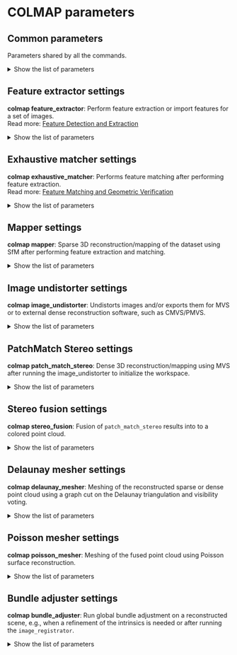 # COLMAP parameters


## Common parameters
Parameters shared by all the commands.
<details>
<summary>Show the list of parameters</summary>

**random_seed** (default: 0)\
Integer to use as the random seed to initialize the random number generator.

**log_to_stderr** (default: 0)

**log_level** (default: 2)\
Possible values: 0 (none), 1 (fatal), 2 (error), 3 (warn), 4 (info)\
Controls the verbosity of the messages generated by the [FLANN](https://github.com/flann-lib/flann) library functions.

**database_path**\
Path to database in which to store the extracted data.

</details>


## Feature extractor settings
**colmap feature_extractor**: Perform feature extraction or import features for a set of images.\
Read more: [Feature Detection and Extraction](https://colmap.github.io/tutorial.html#feature-detection-and-extraction)
<details>
<summary>Show the list of parameters</summary>

**image_path**\
Root path to folder which contains the images.

**image_list_path**\
Optional list of images to read. The list must contain the relative path of the images with respect to the image_path.

**descriptor_normalization** (default: `l1_root`)\
Possible values: `l1_root`, `l2`\
Whether to use L1 normalization of each descriptor followed by element-wise square rooting (RootSIFT) or standard L2 normalization.\
RootSIFT descriptors are usually better than standard SIFT. Proposed in [Three things everyone should know to improve object retrieval](https://www.robots.ox.ac.uk/~vgg/publications/2012/Arandjelovic12/arandjelovic12.pdf), R. Arandjelovic and A. Zisserman, CVPR 2012.

**ImageReader.mask_path**\
Optional root path to folder which contains image masks. For a given image, the corresponding mask must have the same sub-path below this root as the image has below image_path. The filename must be equal, aside from the added extension `.png`. For example, for an image `image_path/abc/012.jpg`, the mask would be `mask_path/abc/012.jpg.png`. No features will be extracted in regions where the mask image is black (pixel intensity value 0 in grayscale).

**ImageReader.camera_model** (default: `SIMPLE_RADIAL`)\
Possible values: `SIMPLE_PINHOLE`, `PINHOLE`, `SIMPLE_RADIAL`, `RADIAL`, `OPENCV`, `OPENCV_FISHEYE`, `FULL_OPENCV`, `FOV`, `SIMPLE_RADIAL_FISHEYE`, `RADIAL_FISHEYE`, `THIN_PRISM_FISHEYE`\
Name of the camera model.
See: [Camera Models](https://colmap.github.io/cameras.html)

**ImageReader.single_camera** (default: 0)\
Whether to use the same camera for all images.

**ImageReader.single_camera_per_folder** (default: 0)\
Whether to use the same camera for all images in the same sub-folder.

**ImageReader.single_camera_per_image** (default: 0)\
Whether to use a different camera for each image.

**ImageReader.existing_camera_id** (default: -1)\
Whether to explicitly use an existing camera for all images. Note that in this case the specified camera model and parameters are ignored.

**ImageReader.camera_params**\
Manual specification of camera parameters. If empty, camera parameters will be extracted from EXIF, i.e. principal point and focal length.

**ImageReader.default_focal_length_factor** (default: 1.2)\
If camera parameters are not specified manually and the image does not have focal length EXIF information, the focal length is set to the value `default_focal_length_factor * max(width, height)`.

**ImageReader.camera_mask_path**\
Optional path to an image file specifying a mask for all images. No features will be extracted in regions where the mask is black (pixel intensity value 0 in grayscale).

**SiftExtraction.num_threads** (default: -1)\
Number of threads for feature extraction.

**SiftExtraction.use_gpu** (default: 1)\
Whether to use the GPU for feature extraction.

**SiftExtraction.gpu_index** (default: -1)\
Index of the GPU used for feature extraction. For multi-GPU extraction, you should separate multiple GPU indices by comma, e.g. "0,1,2,3".
See: [Multi-GPU support in feature extraction/matching](https://colmap.github.io/faq.html#multi-gpu-support-in-feature-extraction-matching)

**SiftExtraction.max_image_size** (default: 3200)\
Maximum image size, otherwise image will be down-scaled.

**SiftExtraction.max_num_features** (default: 8192)\
Maximum number of features to detect, keeping larger-scale features.

**SiftExtraction.first_octave** (default: -1)\
First octave in the pyramid, i.e. -1 upsamples the image by one level. By convention, the octave of index 0 starts with the image full resolution. Specifying an index greater than 0 starts the scale space at a lower resolution (e.g. 1 halves the resolution). Similarly, specifying a negative index starts the scale space at an higher resolution image, and can be useful to extract very small features (since this is obtained by interpolating the input image, it does not make much sense to go past -1).

**SiftExtraction.num_octaves** (default: 4)\
Number of octaves. Increasing the scale by an octave means doubling the size of the smoothing kernel, whose effect is roughly equivalent to halving the image resolution. By default, the scale space spans as many octaves as possible (i.e. roughly `log2(min(width, height))`), which has the effect of searching keypoints of all possible sizes.

**SiftExtraction.octave_resolution** (default: 3)\
Number of levels per octave. Each octave is sampled at this given number of intermediate scales. Increasing this number might in principle return more refined keypoints, but in practice can make their selection unstable due to noise.

**SiftExtraction.peak_threshold** (default: 0.0067)\
Peak threshold for detection. This is the minimum amount of contrast to accept a keypoint. Increase to eliminate more keypoints.

**SiftExtraction.edge_threshold** (default: 10)\
Edge threshold for detection. Decrease to eliminate more keypoints.

**SiftExtraction.estimate_affine_shape** (default: 0)\
Estimate affine shape of SIFT features in the form of oriented ellipses as opposed to original SIFT which estimates oriented disks.

**SiftExtraction.max_num_orientations** (default: 2)\
Maximum number of orientations per keypoint if not `SiftExtraction.estimate_affine_shape`.

**SiftExtraction.upright** (default: 0)\
Fix the orientation to 0 for upright features.

**SiftExtraction.domain_size_pooling** (default: 0)\
Enable the more discriminative DSP-SIFT features instead of plain SIFT. Domain-size pooling computes an average SIFT descriptor across multiple scales around the detected scale. DSP-SIFT outperforms standard SIFT in most cases.\
This was proposed in [Domain-Size Pooling in Local Descriptors: DSP-SIFT](https://arxiv.org/abs/1412.8556), J. Dong and S. Soatto, CVPR 2015.
This has been shown to outperform other SIFT variants and learned descriptors in [Comparative Evaluation of Hand-Crafted and Learned Local Features](https://demuc.de/papers/schoenberger2017comparative.pdf), Schönberger, Hardmeier, Sattler, Pollefeys, CVPR 2016.

**SiftExtraction.dsp_min_scale** (default: 0.1667)\
**SiftExtraction.dsp_max_scale** (default: 3)\
**SiftExtraction.dsp_num_scales** (default: 10)\
Domain-size pooling parameters.
See: `SiftExtraction.domain_size_pooling`

</details>


## Exhaustive matcher settings
**colmap exhaustive_matcher**: Performs feature matching after performing feature extraction.\
Read more: [Feature Matching and Geometric Verification](https://colmap.github.io/tutorial.html#feature-matching-and-geometric-verification)
<details>
<summary>Show the list of parameters</summary>

**SiftMatching.num_threads** (default: -1)\
Number of threads for feature matching and geometric verification.

**SiftMatching.use_gpu** (default: 1)\
Whether to use the GPU for feature matching.

**SiftMatching.gpu_index** (default: -1)\
Index of the GPU used for feature matching. For multi-GPU matching, you should separate multiple GPU indices by comma, e.g. "0,1,2,3".
See: [Multi-GPU support in feature extraction/matching](https://colmap.github.io/faq.html#multi-gpu-support-in-feature-extraction-matching)

**SiftMatching.max_ratio** (default: 0.8)\
Maximum distance ratio between first and second best match.

**SiftMatching.max_distance** (default: 0.7)\
Maximum distance to best match.

**SiftMatching.cross_check** (default: 1)\
Whether to enable cross checking in matching.

**SiftMatching.max_error** (default: 4)\
Maximum epipolar error in pixels for geometric verification.

**SiftMatching.max_num_matches** (default: 32768)\
Maximum number of matches.

**SiftMatching.confidence** (default: 0.999)\
Confidence threshold for geometric verification.

**SiftMatching.max_num_trials** (default: 10000)\
Maximum number of RANSAC iterations. Note that this option overrules the `SiftMatching.min_inlier_ratio` option.

**SiftMatching.min_inlier_ratio** (default: 0.25)\
A priori assumed minimum inlier ratio, which determines the maximum number of iterations.

**SiftMatching.min_num_inliers** (default: 15)\
Minimum number of inliers for an image pair to be considered as geometrically verified.

**SiftMatching.multiple_models** (default: 0)\
Whether to attempt to estimate multiple geometric models per image pair.

**SiftMatching.guided_matching** (default: 0)\
Whether to perform guided matching, if geometric verification succeeds.

**SiftMatching.planar_scene** (default: 0)\
Force Homography use for Two-view Geometry (can help for planar scenes).

**SiftMatching.compute_relative_pose** (default: 0)\
Whether to estimate the relative pose between the two images and save them to the database.

**ExhaustiveMatching.block_size** (default: 50)\
Block size, i.e. number of images to simultaneously load into memory.

</details>


## Mapper settings
**colmap mapper**: Sparse 3D reconstruction/mapping of the dataset using SfM after performing feature extraction and matching.
<details>
<summary>Show the list of parameters</summary>

**Mapper.min_num_matches** (default: 15)\
The minimum number of matches for inlier matches to be considered.

**Mapper.ignore_watermarks** (default: 0)\
Whether to ignore the inlier matches of watermark image pairs.

**Mapper.multiple_models** (default: 1)\
Whether to reconstruct multiple sub-models.

**Mapper.max_num_models** (default: 50)\
The number of sub-models to reconstruct.

**Mapper.max_model_overlap** (default: 20)\
The maximum number of overlapping images between sub-models. If the current sub-models shares more than this number of images with another model, then the reconstruction is stopped.

**Mapper.min_model_size** (default: 10)\
The minimum number of registered images of a sub-model, otherwise the sub-model is discarded.

**Mapper.init_image_id1** (default: -1)\
**Mapper.init_image_id2** (default: -1)\
The image identifiers used to initialize the reconstruction. Note that only one or both image identifiers can be specified. In the former case, the second image is automatically determined.

**Mapper.init_num_trials** (default: 200)\
The number of trials to initialize the reconstruction.

**Mapper.extract_colors** (default: 1)\
Whether to extract colors for reconstructed points.

**Mapper.num_threads** (default: -1)\
The number of threads to use during reconstruction.

**Mapper.min_focal_length_ratio** (default: 0.1)\
**Mapper.max_focal_length_ratio** (default: 10)\
**Mapper.max_extra_param** (default: 1)\
Thresholds for filtering images with degenerate intrinsics.

**Mapper.ba_refine_focal_length** (default: 1)\
**Mapper.ba_refine_principal_point** (default: 0)\
**Mapper.ba_refine_extra_params** (default: 1)\
Which intrinsic parameters to optimize during the reconstruction.

**Mapper.ba_min_num_residuals_for_multi_threading** (default: 50000)\
The minimum number of residuals per bundle adjustment problem to enable multi-threading solving of the problems.

**Mapper.ba_local_num_images** (default: 6)\
The number of images to optimize in local bundle adjustment.

**Mapper.ba_local_function_tolerance** (default: 0)\
Ceres solver function tolerance for local bundle adjustment

**Mapper.ba_local_max_num_iterations** (default: 25)\
The maximum number of local bundle adjustment iterations.

**Mapper.ba_global_use_pba** (default: 0)\
Whether to use PBA (Parralel Bundle Adjustment) in global bundle adjustment.
See: https://grail.cs.washington.edu/projects/mcba/, https://github.com/cbalint13/pba

**Mapper.ba_global_pba_gpu_index** (default: -1)\
The GPU index for PBA bundle adjustment.

**Mapper.ba_global_images_ratio** (default: 1.1)\
**Mapper.ba_global_points_ratio** (default: 1.1)\
**Mapper.ba_global_images_freq** (default: 500)\
**Mapper.ba_global_points_freq** (default: 250000)\
The growth rates after which to perform global bundle adjustment.

**Mapper.ba_global_function_tolerance** (default: 0)\
Ceres solver function tolerance for global bundle adjustment

**Mapper.ba_global_max_num_iterations** (default: 50)\
The maximum number of global bundle adjustment iterations.

**Mapper.ba_global_max_refinements** (default: 5)\
**Mapper.ba_global_max_refinement_change** (default: 0.0005)\
**Mapper.ba_local_max_refinements** (default: 2)\
**Mapper.ba_local_max_refinement_change** (default: 0.001)\
The thresholds for iterative bundle adjustment refinements.

**Mapper.snapshot_path**\
Path to a folder with reconstruction snapshots during incremental reconstruction. Snapshots will be saved according to the specified frequency of registered images.

**Mapper.snapshot_images_freq** (default: 0)\

**Mapper.fix_existing_images** (default: 0)\
If reconstruction is provided as input, fix the existing image poses.

**Mapper.init_min_num_inliers** (default: 100)\
Minimum number of inliers for initial image pair.

**Mapper.init_max_error** (default: 4)\
Maximum error in pixels for two-view geometry estimation for initial image pair.

**Mapper.init_max_forward_motion** (default: 0.95)\
Maximum forward motion for initial image pair.

**Mapper.init_min_tri_angle** (default: 16)\
Minimum triangulation angle for initial image pair.

**Mapper.init_max_reg_trials** (default: 2)\
Maximum number of trials to use an image for initialization.

**Mapper.abs_pose_max_error** (default: 12)\
Maximum reprojection error in absolute pose estimation.

**Mapper.abs_pose_min_num_inliers** (default: 30)\
Minimum number of inliers in absolute pose estimation.

**Mapper.abs_pose_min_inlier_ratio** (default: 0.25)\
Minimum inlier ratio in absolute pose estimation.

**Mapper.filter_max_reproj_error** (default: 4)\
Maximum reprojection error in pixels for observations.

**Mapper.filter_min_tri_angle** (default: 1.5)\
Minimum triangulation angle in degrees for stable 3D points.

**Mapper.max_reg_trials** (default: 3)\
Maximum number of trials to register an image.

**Mapper.local_ba_min_tri_angle** (default: 6)\
Minimum triangulation for images to be chosen in local bundle adjustment.

**Mapper.tri_max_transitivity** (default: 1)\
Maximum transitivity to search for correspondences.

**Mapper.tri_create_max_angle_error** (default: 2)\
Maximum angular error to create new triangulations.

**Mapper.tri_continue_max_angle_error** (default: 2)\
Maximum angular error to continue existing triangulations.

**Mapper.tri_merge_max_reproj_error** (default: 4)\
Maximum reprojection error in pixels to merge triangulations.

**Mapper.tri_complete_max_reproj_error** (default: 4)\
Maximum reprojection error to complete an existing triangulation.

**Mapper.tri_complete_max_transitivity** (default: 5)\
Maximum transitivity for track completion.

**Mapper.tri_re_max_angle_error** (default: 5)\
Maximum angular error to re-triangulate under-reconstructed image pairs.

**Mapper.tri_re_min_ratio** (default: 0.2)\
Minimum ratio of common triangulations between an image pair over the number of correspondences between that image pair to be considered as under-reconstructed.

**Mapper.tri_re_max_trials** (default: 1)\
Maximum number of trials to re-triangulate an image pair.

**Mapper.tri_min_angle** (default: 1.5)\
Minimum pairwise triangulation angle for a stable triangulation. If your images are taken from far distance with respect to the scene, you can try to reduce the minimum triangulation angle

**Mapper.tri_ignore_two_view_tracks** (default: 1)\
Whether to ignore two-view feature tracks in triangulation, resulting in fewer 3D points than possible. Triangulation of two-view tracks can in rare cases improve the stability of sparse image collections by providing additional constraints in bundle adjustment.

</details>


## Image undistorter settings
**colmap image_undistorter**: Undistorts images and/or exports them for MVS or to external dense reconstruction software, such as CMVS/PMVS.
<details>
<summary>Show the list of parameters</summary>

**blank_pixels** (default: 0)\
The amount of blank pixels in the undistorted image in the range [0,1].

**min_scale** (default: 0.2)\
Minimum and maximum scale change of camera used to satisfy the blank pixel constraint.

**max_scale** (default: 2)\
Minimum and maximum scale change of camera used to satisfy the blank pixel constraint.

**max_image_size** (default: -1)\
Maximum image size in terms of width or height of the undistorted camera.

**roi_min_x** (default: 0)\
**roi_min_y** (default: 0)\
**roi_max_x** (default: 1)\
**roi_max_y** (default: 1)\
The 4 factors in the range [0,1] that define the ROI (region of interest) in original image. The bounding box pixel coordinates are calculated as `(roi_min_x * Width, roi_min_y * Height)` and `(roi_max_x * Width, roi_max_y * Height)`.

</details>


## PatchMatch Stereo settings
**colmap patch_match_stereo**: Dense 3D reconstruction/mapping using MVS after running the image_undistorter to initialize the workspace.
<details>
<summary>Show the list of parameters</summary>

**PatchMatchStereo.max_image_size** (default: -1)\
Maximum image size in either dimension.

**PatchMatchStereo.gpu_index** (default: -1)\
Index of the GPU used for patch match. For multi-GPU usage, you should separate multiple GPU indices by comma, e.g. "0,1,2,3".
See: [Multi-GPU support in dense reconstruction](https://colmap.github.io/faq.html#multi-gpu-support-in-dense-reconstruction)

**PatchMatchStereo.depth_min** (default: -1)\
**PatchMatchStereo.depth_max** (default: -1)\
Depth range in which to randomly sample depth hypotheses.

**PatchMatchStereo.window_radius** (default: 5)\
Half window size to compute NCC photo-consistency cost.
Window radius is to measure the size of a patch concerning how many surrounding pixels should contribute to the reconstruction around a focusing pixel.

**PatchMatchStereo.window_step** (default: 1)\
Number of pixels to skip when computing NCC. For a value of 1, every pixel is used to compute the NCC. For larger values, only every n-th row and column is used and the computation speed thereby increases roughly by a factor of `window_step^2`. Note that not all combinations of window sizes and steps produce nice results, especially if the step is greather than 2.

**PatchMatchStereo.sigma_spatial** (default: -1)\
**PatchMatchStereo.sigma_color** (default: 0.2)\
Parameters for bilaterally weighted NCC.

**PatchMatchStereo.num_samples** (default: 15)\
Number of random samples to draw in Monte Carlo sampling.

**PatchMatchStereo.ncc_sigma** (default: 0.6)\
Spread of the NCC likelihood function.

**PatchMatchStereo.min_triangulation_angle** (default: 1)\
Minimum triangulation angle in degrees.

**PatchMatchStereo.incident_angle_sigma** (default: 0.9)\
Spread of the incident angle likelihood function.

**PatchMatchStereo.num_iterations** (default: 5)\
Number of coordinate descent iterations. Each iteration consists of four sweeps from left to right, top to bottom, and vice versa

**PatchMatchStereo.geom_consistency** (default: 1)\
Whether to add a regularized geometric consistency term to the cost function. If true, the `depth_maps` and `normal_maps` must not be null.

**PatchMatchStereo.geom_consistency_regularizer** (default: 0.3)\
The relative weight of the geometric consistency term w.r.t. to the photo-consistency term.

**PatchMatchStereo.geom_consistency_max_cost** (default: 3)\
Maximum geometric consistency cost in terms of the forward-backward reprojection error in pixels.

**PatchMatchStereo.filter** (default: 1)\
Whether to enable filtering.

**PatchMatchStereo.filter_min_ncc** (default: 0.1)\
Minimum NCC coefficient for pixel to be photo-consistent.

**PatchMatchStereo.filter_min_triangulation_angle** (default: 3)\
Minimum triangulation angle to be stable.

**PatchMatchStereo.filter_min_num_consistent** (default: 2)\
Minimum number of source images have to be consistent for pixel not to be filtered.

**PatchMatchStereo.filter_geom_consistency_max_cost** (default: 1)\
Maximum forward-backward reprojection error for pixel to be geometrically consistent.

**PatchMatchStereo.cache_size** (default: 32)\
Cache size in gigabytes for patch match, which keeps the bitmaps, depth maps, and normal maps of this number of images in memory. A higher value leads to less disk access and faster computation, while a lower value leads to reduced memory usage. Note that a single image can consume a lot of memory, if the consistency graph is dense.

**PatchMatchStereo.allow_missing_files** (default: 0)\
Whether to tolerate missing images/maps in the problem setup.

**PatchMatchStereo.write_consistency_graph** (default: 0)\
Whether to write the consistency graph.

</details>


## Stereo fusion settings
**colmap stereo_fusion**: Fusion of `patch_match_stereo` results into to a colored point cloud.
<details>
<summary>Show the list of parameters</summary>

**StereoFusion.mask_path**\
Path for PNG masks. Same format expected as `ImageReaderOptions`.

**StereoFusion.num_threads** (default: -1)\
The number of threads to use during fusion.

**StereoFusion.max_image_size** (default: -1)\
Maximum image size in either dimension.

**StereoFusion.min_num_pixels** (default: 5)\
Minimum number of fused pixels to produce a point.

**StereoFusion.max_num_pixels** (default: 10000)\
Maximum number of pixels to fuse into a single point.

**StereoFusion.max_traversal_depth** (default: 100)\
Maximum depth in consistency graph traversal.

**StereoFusion.max_reproj_error** (default: 2)\
Maximum relative difference between measured and projected pixel.

**StereoFusion.max_depth_error** (default: 0.01)\

**StereoFusion.max_normal_error** (default: 10)\
Maximum angular difference in degrees of normals of pixels to be fused.

**StereoFusion.check_num_images** (default: 50)\
Number of overlapping images to transitively check for fusing points.

**StereoFusion.cache_size** (default: 32)\
Cache size in gigabytes for fusion. The fusion keeps the bitmaps, depth maps, normal maps, and consistency graphs of this number of images in memory. A higher value leads to less disk access and faster fusion, while a lower value leads to reduced memory usage. Note that a single image can consume a lot of memory, if the consistency graph is dense.

**StereoFusion.use_cache** (default: 0)\
Flag indicating whether to use LRU cache or pre-load all data

</details>


## Delaunay mesher settings
**colmap delaunay_mesher**: Meshing of the reconstructed sparse or dense point cloud using a graph cut on the Delaunay triangulation and visibility voting.
<details>
<summary>Show the list of parameters</summary>

**DelaunayMeshing.max_proj_dist** (default: 20)\
Unify input points into one cell in the Delaunay triangulation that fall within a reprojected radius of the given pixels.

**DelaunayMeshing.max_depth_dist** (default: 0.05)\
Maximum relative depth difference between input point and a vertex of an existing cell in the Delaunay triangulation, otherwise a new vertex is created in the triangulation.

**DelaunayMeshing.visibility_sigma** (default: 3)\
The standard deviation of wrt. the number of images seen by each point. Increasing this value decreases the influence of points seen in few images.

**DelaunayMeshing.distance_sigma_factor** (default: 1)\
The factor that is applied to the computed distance sigma, which is automatically computed as the 25th percentile of edge lengths. A higher value will increase the smoothness of the surface.

**DelaunayMeshing.quality_regularization** (default: 1)\
A higher quality regularization leads to a smoother surface.

**DelaunayMeshing.max_side_length_factor** (default: 25)\
**DelaunayMeshing.max_side_length_percentile** (default: 95)\
Filtering thresholds for outlier surface mesh faces. If the longest side of a mesh face (longest out of 3) exceeds the side lengths of all faces at a certain percentile by the given factor, then it is considered an outlier mesh face and discarded.

**DelaunayMeshing.num_threads** (default: -1)\
The number of threads to use for reconstruction. Default is all threads

</details>


## Poisson mesher settings
**colmap poisson_mesher**: Meshing of the fused point cloud using Poisson surface reconstruction.
<details>
<summary>Show the list of parameters</summary>

**PoissonMeshing.point_weight** (default: 1)\
This floating point value specifies the importance that interpolation of the point samples is given in the formulation of the screened Poisson equation. The results of the original (unscreened) Poisson Reconstruction can be obtained by setting this value to 0.

**PoissonMeshing.depth** (default: 13)\
This integer is the maximum depth of the tree that will be used for surface reconstruction. Running at depth d corresponds to solving on a voxel grid whose resolution is no larger than `2^d x 2^d x 2^d`. Note that since the reconstructor adapts the octree to the sampling density, the specified reconstruction depth is only an upper bound.

**PoissonMeshing.color** (default: 32)\
If specified, the reconstruction code assumes that the input is equipped with colors and will extrapolate the color values to the vertices of the reconstructed mesh. The floating point value specifies the relative importance of finer color estimates over lower ones.

**PoissonMeshing.trim** (default: 10)\
This floating point values specifies the value for mesh trimming. The subset of the mesh with signal value less than the trim value is discarded.

**PoissonMeshing.num_threads** (default: -1)\
The number of threads used for the Poisson reconstruction.

</details>


## Bundle adjuster settings
**colmap bundle_adjuster**: Run global bundle adjustment on a reconstructed scene, e.g., when a refinement of the intrinsics is needed or after running the `image_registrator`.
<details>
<summary>Show the list of parameters</summary>

**BundleAdjustment.refine_focal_length** (default: 1)\
**BundleAdjustment.refine_principal_point** (default: 0)\
**BundleAdjustment.refine_extra_params** (default: 1)\
Whether to optimize intrinsic parameters.

**BundleAdjustment.refine_extrinsics** (default: 1)\
Whether to optimize extrinsic parameters.

#### [Ceres](http://ceres-solver.org) related settings
`Solver::Options` controls the overall behavior of the solver.
See: [Solving Non-linear Least Squares](http://ceres-solver.org/nnls_solving.html#_CPPv4N5ceres6Solver7OptionsE)

**BundleAdjustment.max_num_iterations** (default: 100)\
See: [Solver::Options::max_num_iterations](http://ceres-solver.org/nnls_solving.html#_CPPv4N5ceres6Solver7Options18max_num_iterationsE)

**BundleAdjustment.max_linear_solver_iterations** (default: 200)\
See: [Solver::Options::max_linear_solver_iterations](http://ceres-solver.org/nnls_solving.html#_CPPv4N5ceres6Solver7Options28max_linear_solver_iterationsE)

**BundleAdjustment.function_tolerance** (default: 0)\
See: [Solver::Options::function_tolerance](http://ceres-solver.org/nnls_solving.html#_CPPv4N5ceres6Solver7Options18function_toleranceE)

**BundleAdjustment.gradient_tolerance** (default: 0)\
See: [Solver::Options::gradient_tolerance](http://ceres-solver.org/nnls_solving.html#_CPPv4N5ceres6Solver7Options18gradient_toleranceE)

**BundleAdjustment.parameter_tolerance** (default: 0)\
See: [Solver::Options::parameter_tolerance](http://ceres-solver.org/nnls_solving.html#_CPPv4N5ceres6Solver7Options19parameter_toleranceE)

</details>
